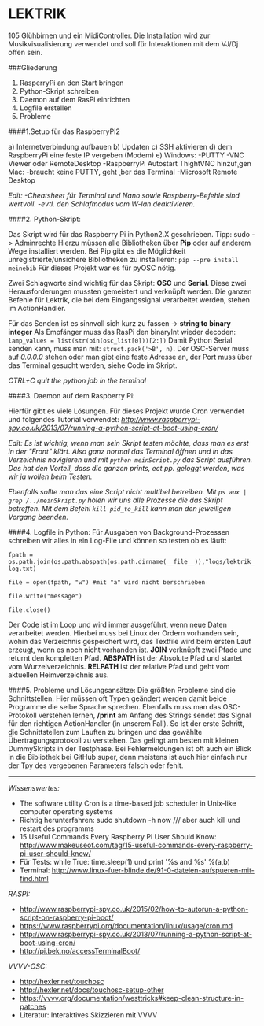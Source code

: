 # LEKTRIK

105 Glühbirnen und ein MidiController. Die Installation wird zur Musikvisualisierung verwendet und soll für Interaktionen mit dem VJ/Dj offen sein. 

###Gliederung
1. RasperryPi an den Start bringen 
2. Python-Skript schreiben
3. Daemon auf dem RasPi einrichten
4. Logfile erstellen
5. Probleme



####1.Setup für das RaspberryPi2

a) Internetverbindung aufbauen
b) Updaten
c) SSH aktivieren
d) dem RaspberryPi eine feste IP vergeben (Modem)
e) Windows:
	-PUTTY 
	-VNC Viewer oder RemoteDesktop
	-RaspberryPi Autostart ThightVNC hinzuf¸gen
   Mac:
	-braucht keine PUTTY, geht ¸ber das Terminal
	-Microsoft Remote Desktop

_Edit:
-Cheatsheet für Terminal und Nano sowie Raspberry-Befehle sind wertvoll.
-evtl. den Schlafmodus vom W-lan deaktivieren._




####2. Python-Skript:

Das Skript wird für das Raspberry Pi in Python2.X geschrieben. Tipp: sudo -> Adminrechte
Hierzu müssen alle Bibliotheken über **Pip** oder auf anderem Wege installiert werden. Bei Pip gibt es
die Möglichkeit unregistrierte/unsichere Bibliotheken zu installieren: `pip --pre install meinebib`
Für dieses Projekt war es für pyOSC nötig.

Zwei Schlagworte sind wichtig für das Skript: **OSC** und **Serial**. Diese zwei Herausforderungen mussten 
gemeistert und verknüpft werden. Die ganzen Befehle für Lektrik, die bei dem Eingangssignal verarbeitet werden, 
stehen im ActionHandler.

Für das Senden ist es sinnvoll sich kurz zu fassen -> **string to binary integer**
Als Empfänger muss das RasPi den binaryInt wieder decoden: `lamp_values = list(str(bin(osc_list[0]))[2:])`
Damit Python Serial senden kann, muss man mit: `struct.pack('>B', n)`.
Der OSC-Server muss auf *0.0.0.0* stehen oder man gibt eine feste Adresse an, der Port muss über das 
Terminal gesucht werden, siehe Code im Skript. 

*CTRL+C quit the python job in the terminal*


####3. Daemon auf dem Raspberry Pi:

Hierfür gibt es viele Lösungen. Für dieses Projekt wurde Cron verwendet und folgendes Tutorial verwendet:
*http://www.raspberrypi-spy.co.uk/2013/07/running-a-python-script-at-boot-using-cron/*

_Edit:_
_Es ist wichtig, wenn man sein Skript testen möchte, dass man es erst in der "Front" klärt. Also ganz normal
das Terminal öffnen und in das Verzeichnis navigieren und mit `python meinScript.py` das Script ausführen.
Das hat den Vorteil, dass die ganzen *prints*, ect.pp. geloggt werden, was wir ja wollen beim Testen._

_Ebenfalls sollte man das eine Script nicht multibel betreiben. Mit `ps aux | grep /../meinSkript.py` holen wir uns
alle Prozesse die das Skript betreffen. Mit dem Befehl `kill pid_to_kill` kann man den jeweiligen Vorgang beenden._




####4. Logfile in Python:
Für Ausgaben von Background-Prozessen schreiben wir alles in ein Log-File und können so testen ob es läuft:

`fpath = os.path.join(os.path.abspath(os.path.dirname(__file__)),"logs/lektrik_log.txt)`

`file = open(fpath, "w") #mit "a" wird nicht berschrieben`

`file.write("message")`

`file.close()`


Der Code ist im Loop und wird immer ausgeführt, wenn neue Daten verarbeitet werden. Hierbei muss bei Linux
der Ordern vorhanden sein, wohin das Verzeichnis gespeichert wird, das Textfile wird beim ersten Lauf erzeugt, 
wenn es noch nicht vorhanden ist. **JOIN** verknüpft zwei Pfade und returnt den kompletten Pfad. **ABSPATH** ist der 
Absolute Pfad und startet vom Wurzelverzeichnis. **RELPATH** ist der relative Pfad und geht vom aktuellen Heimverzeichnis aus.



####5. Probleme und Lösungsansätze:
Die größten Probleme sind die Schnittstellen. Hier müssen oft Typen geändert werden damit beide Programme die selbe
Sprache sprechen. Ebenfalls muss man das OSC-Protokoll verstehen lernen, **/print** am Anfang des Strings sendet das Signal für den richtigen ActionHandler (in unserem Fall). So ist der erste Schritt, die Schnittstellen zum Lauften zu bringen und das gewählte Übertragungsprotokoll zu verstehen. Das gelingt am besten mit kleinen DummySkripts in der Testphase. Bei Fehlermeldungen ist oft auch ein Blick in die Bibliothek bei GitHub super, denn meistens ist auch hier einfach nur der Tpy des vergebenen Parameters falsch oder fehlt.  

_________________________________________________________________________________
*Wissenswertes:*
* The software utility Cron is a time-based job scheduler in Unix-like computer operating systems
* Richtig herunterfahren: sudo shutdown -h now /// aber auch kill und restart des programms
* 15 Useful Commands Every Raspberry Pi User Should Know: http://www.makeuseof.com/tag/15-useful-commands-every-raspberry-pi-user-should-know/
* Für Tests: while True: time.sleep(1) und print '%s and %s' %(a,b)
* Terminal: http://www.linux-fuer-blinde.de/91-0-dateien-aufspueren-mit-find.html 

*RASPI:*
* http://www.raspberrypi-spy.co.uk/2015/02/how-to-autorun-a-python-script-on-raspberry-pi-boot/
* https://www.raspberrypi.org/documentation/linux/usage/cron.md
* http://www.raspberrypi-spy.co.uk/2013/07/running-a-python-script-at-boot-using-cron/
* http://pi.bek.no/accessTerminalBoot/

*VVVV-OSC:*
* http://hexler.net/touchosc
* http://hexler.net/docs/touchosc-setup-other
* https://vvvv.org/documentation/westtricks#keep-clean-structure-in-patches
* Literatur: Interaktives Skizzieren mit VVVV
